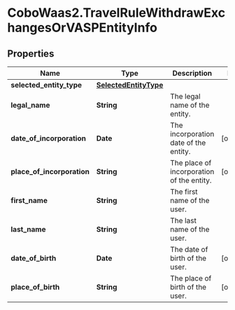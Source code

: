 # CoboWaas2.TravelRuleWithdrawExchangesOrVASPEntityInfo

## Properties

Name | Type | Description | Notes
------------ | ------------- | ------------- | -------------
**selected_entity_type** | [**SelectedEntityType**](SelectedEntityType.md) |  | 
**legal_name** | **String** | The legal name of the entity. | 
**date_of_incorporation** | **Date** | The incorporation date of the entity. | [optional] 
**place_of_incorporation** | **String** | The place of incorporation of the entity. | [optional] 
**first_name** | **String** | The first name of the user. | 
**last_name** | **String** | The last name of the user. | 
**date_of_birth** | **Date** | The date of birth of the user. | [optional] 
**place_of_birth** | **String** | The place of birth of the user. | [optional] 


